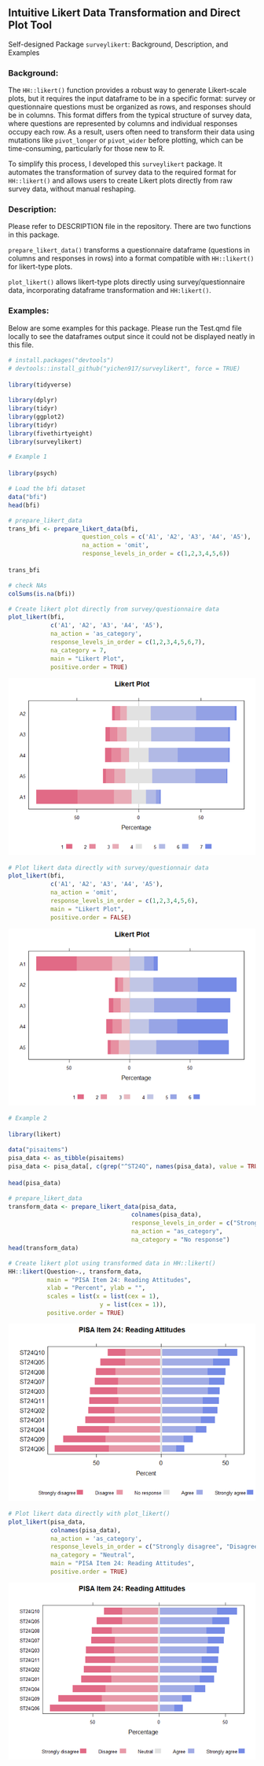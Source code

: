 ## Intuitive Likert Data Transformation and Direct Plot Tool

Self-designed Package `surveylikert`: Background, Description, and Examples


### **Background**:

The `HH::likert()` function provides a robust way to generate
Likert-scale plots, but it requires the input dataframe to be in a
specific format: survey or questionnaire questions must be organized as
rows, and responses should be in columns. This format differs from the
typical structure of survey data, where questions are represented by
columns and individual responses occupy each row. As a result, users
often need to transform their data using mutations like `pivot_longer`
or `pivot_wider` before plotting, which can be time-consuming,
particularly for those new to R.

To simplify this process, I developed this `surveylikert` package. It
automates the transformation of survey data to the required format for
`HH::likert()` and allows users to create Likert plots directly from raw
survey data, without manual reshaping.

### **Description**:

Please refer to DESCRIPTION file in the repository. There are two functions in this package.

`prepare_likert_data()` transforms a questionnaire dataframe (questions in columns and responses in rows) into a format compatible with `HH::likert()` for likert-type plots. 

`plot_likert()` allows likert-type plots directly using survey/questionnaire data, incorporating dataframe transformation and `HH:likert()`.

### **Examples**:

Below are some examples for this package. Please run the Test.qmd file locally to see the dataframes output since it could not be displayed neatly in this file.


``` {.r .cell-code}
# install.packages("devtools")
# devtools::install_github("yichen917/surveylikert", force = TRUE)

library(tidyverse)
```

``` {.r .cell-code}
library(dplyr)
library(tidyr)
library(ggplot2)
library(tidyr)
library(fivethirtyeight)
library(surveylikert)
```
``` {.r .cell-code}
# Example 1

library(psych)
```

``` {.r .cell-code}
# Load the bfi dataset
data("bfi")
head(bfi)
```

``` {.r .cell-code}
# prepare_likert_data
trans_bfi <- prepare_likert_data(bfi,
                     question_cols = c('A1', 'A2', 'A3', 'A4', 'A5'),
                     na_action = 'omit',
                     response_levels_in_order = c(1,2,3,4,5,6))

trans_bfi
```

``` {.r .cell-code}
# check NAs
colSums(is.na(bfi))
```

``` {.r .cell-code}
# Create likert plot directly from survey/questionnaire data
plot_likert(bfi, 
            c('A1', 'A2', 'A3', 'A4', 'A5'),
            na_action = 'as_category',
            response_levels_in_order = c(1,2,3,4,5,6,7),
            na_category = 7,
            main = "Likert Plot",
            positive.order = TRUE)
```


![](Test_files/figure-markdown/unnamed-chunk-5-1.png)



``` {.r .cell-code}
# Plot likert data directly with survey/questionnair data
plot_likert(bfi, 
            c('A1', 'A2', 'A3', 'A4', 'A5'),
            na_action = 'omit',
            response_levels_in_order = c(1,2,3,4,5,6),
            main = "Likert Plot",
            positive.order = FALSE)
```


![](Test_files/figure-markdown/unnamed-chunk-6-1.png)


``` {.r .cell-code}
# Example 2

library(likert)
```

``` {.r .cell-code}
data("pisaitems")
pisa_data <- as_tibble(pisaitems)
pisa_data <- pisa_data[, c(grep("^ST24Q", names(pisa_data), value = TRUE))]

head(pisa_data)
```

``` {.r .cell-code}
# prepare_likert_data
transform_data <- prepare_likert_data(pisa_data, 
                                   colnames(pisa_data), 
                                   response_levels_in_order = c("Strongly disagree", "Disagree", "No response", "Agree", "Strongly agree"),
                                   na_action = "as_category", 
                                   na_category = "No response")
head(transform_data)
```

``` {.r .cell-code}
# Create likert plot using transformed data in HH::likert()
HH::likert(Question~., transform_data, 
           main = "PISA Item 24: Reading Attitudes",
           xlab = "Percent", ylab = "",
           scales = list(x = list(cex = 1),
                          y = list(cex = 1)),
           positive.order = TRUE)
```


![](Test_files/figure-markdown/unnamed-chunk-9-1.png)


``` {.r .cell-code}
# Plot likert data directly with plot_likert()
plot_likert(pisa_data, 
            colnames(pisa_data),
            na_action = 'as_category',
            response_levels_in_order = c("Strongly disagree", "Disagree", "Neutral", "Agree", "Strongly agree"),
            na_category = "Neutral",
            main = "PISA Item 24: Reading Attitudes",
            positive.order = TRUE)
```


![](Test_files/figure-markdown/unnamed-chunk-10-1.png)

